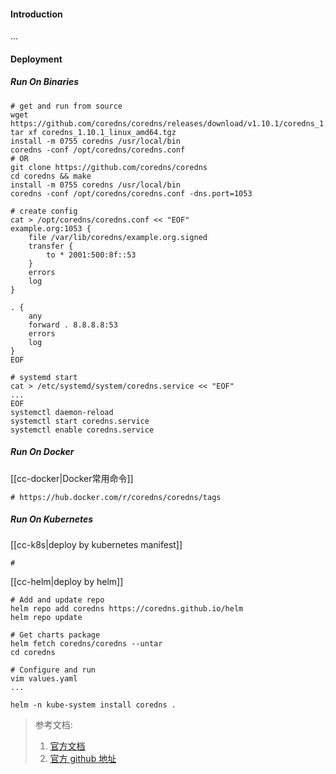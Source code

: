 #### Introduction
...


#### Deployment
##### Run On Binaries
```shell
# get and run from source
wget https://github.com/coredns/coredns/releases/download/v1.10.1/coredns_1.10.1_linux_amd64.tgz
tar xf coredns_1.10.1_linux_amd64.tgz
install -m 0755 coredns /usr/local/bin
coredns -conf /opt/coredns/coredns.conf 
# OR
git clone https://github.com/coredns/coredns
cd coredns && make
install -m 0755 coredns /usr/local/bin
coredns -conf /opt/coredns/coredns.conf -dns.port=1053

# create config
cat > /opt/coredns/coredns.conf << "EOF"
example.org:1053 {
    file /var/lib/coredns/example.org.signed
    transfer {
        to * 2001:500:8f::53
    }
    errors
    log
}

. {
    any
    forward . 8.8.8.8:53
    errors
    log
}
EOF

# systemd start 
cat > /etc/systemd/system/coredns.service << "EOF"
...
EOF
systemctl daemon-reload
systemctl start coredns.service
systemctl enable coredns.service
```

##### Run On Docker
[[cc-docker|Docker常用命令]]
```shell
# https://hub.docker.com/r/coredns/coredns/tags
```

##### Run On Kubernetes
[[cc-k8s|deploy by kubernetes manifest]]
```shell
#
```

[[cc-helm|deploy by helm]]
```shell
# Add and update repo
helm repo add coredns https://coredns.github.io/helm
helm repo update

# Get charts package
helm fetch coredns/coredns --untar
cd coredns

# Configure and run
vim values.yaml
...

helm -n kube-system install coredns .
```


> 参考文档:
> 1. [官方文档](https://coredns.io/)
> 2. [官方 github 地址](https://github.com/coredns/coredns)

